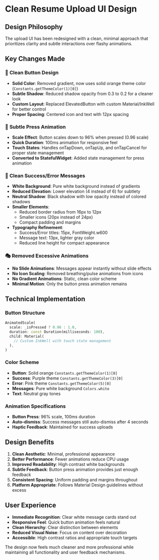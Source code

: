 # Clean Resume Upload UI Design

## Design Philosophy
The upload UI has been redesigned with a clean, minimal approach that prioritizes clarity and subtle interactions over flashy animations.

## Key Changes Made

### 🎨 **Clean Button Design**
- **Solid Color**: Removed gradient, now uses solid orange theme color (`Constants.getThemeColor(1)[0]`)
- **Subtle Shadow**: Reduced shadow opacity from 0.3 to 0.2 for a cleaner look
- **Custom Layout**: Replaced ElevatedButton with custom Material/InkWell for better control
- **Proper Spacing**: Centered icon and text with 12px spacing

### 📱 **Subtle Press Animation**
- **Scale Effect**: Button scales down to 96% when pressed (0.96 scale)
- **Quick Duration**: 100ms animation for responsive feel
- **Touch States**: Handles onTapDown, onTapUp, and onTapCancel for proper state management
- **Converted to StatefulWidget**: Added state management for press animation

### 🔔 **Clean Success/Error Messages**
- **White Background**: Pure white background instead of gradients
- **Reduced Elevation**: Lower elevation (4 instead of 6) for subtlety
- **Neutral Shadow**: Black shadow with low opacity instead of colored shadows
- **Smaller Elements**: 
  - Reduced border radius from 16px to 12px
  - Smaller icons (20px instead of 24px)
  - Compact padding and margins
- **Typography Refinement**:
  - Success/Error titles: 15px, FontWeight.w600
  - Message text: 13px, lighter gray color
  - Reduced line height for compact appearance

### 🎭 **Removed Excessive Animations**
- **No Slide Animations**: Messages appear instantly without slide effects
- **No Icon Scaling**: Removed breathing/pulse animations from icons
- **No Gradient Animations**: Static, clean color scheme
- **Minimal Motion**: Only the button press animation remains

## Technical Implementation

### Button Structure
```dart
AnimatedScale(
  scale: _isPressed ? 0.96 : 1.0,
  duration: const Duration(milliseconds: 100),
  child: Material(
    // Custom InkWell with touch state management
  ),
)
```

### Color Scheme
- **Button**: Solid orange `Constants.getThemeColor(1)[0]`
- **Success**: Purple theme `Constants.getThemeColor(3)[0]`
- **Error**: Pink theme `Constants.getThemeColor(5)[0]`
- **Messages**: Pure white background `Colors.white`
- **Text**: Neutral gray tones

### Animation Specifications
- **Button Press**: 96% scale, 100ms duration
- **Auto-dismiss**: Success messages still auto-dismiss after 4 seconds
- **Haptic Feedback**: Maintained for success uploads

## Design Benefits

1. **Clean Aesthetic**: Minimal, professional appearance
2. **Better Performance**: Fewer animations reduce CPU usage
3. **Improved Readability**: High contrast white backgrounds
4. **Subtle Feedback**: Button press animation provides just enough feedback
5. **Consistent Spacing**: Uniform padding and margins throughout
6. **Platform Appropriate**: Follows Material Design guidelines without excess

## User Experience
- **Immediate Recognition**: Clear white message cards stand out
- **Responsive Feel**: Quick button animation feels natural
- **Clean Hierarchy**: Clear distinction between elements
- **Reduced Visual Noise**: Focus on content over decoration
- **Accessible**: High contrast ratios and appropriate touch targets

The design now feels much cleaner and more professional while maintaining all functionality and user feedback mechanisms.
